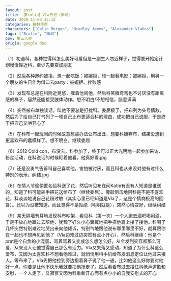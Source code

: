```yaml
---
layout: post
title: 【Brolin】Vla日记（脑洞）
date: 2020-11-03 15:12
categories: 梅林传奇
characters: ["Colin Morgan", "Bradley James", "Alexander Vlahos"]
tags: ["Brolin", "脑洞"]
pov: 第三人称
origin: google doc
---
```


（1）初遇科，各种觉得科怎么美好可爱但是一副生人勿近样子，觉得要开始定计划慢慢靠近科，至少先要变成朋友

（2）然后各种邀约被拒，想一起吃饭：被婉拒，想一起看电影：被婉拒，用另一个朋友的生日作为借口去party：被婉拒。挫败感

（3）发现布总是在科附近晃悠，缠着他闹他，然后科笑眼弯弯也不讨厌没有距离感的样子，居然还能接受肢体动作。想不明白/不想相信，醋意满满

（4）突然被布单独谈话，叫他不要总是打扰科。委屈极了，把布列为头号情敌，然后为了给自己打气列了一堆自己比布更适合科的理由，成功把自己说服，于是终于把自己又哄开心了

（5）在科布一起玩闹的时候故意想些办法让布出丑，想要科嫌弃布，结果没想到更喜欢布的蠢模样了。想不明白，继续委屈

（6）2012 Cold con，布没去，科参加了，终于可以正大光明地一起参加采访、粉丝活动，在科说话的时候盯着他看。他真好看.jpg

（7）还是没勇气告诉科自己喜欢他，害怕被讨厌，而且科也从来没对他有过什么特别的表示。纠结.jpg

（8）在情人节偷偷匿名给科送了花，然后听见布在问Katie有没有人知道是谁送的，知道了科可能转手把花送给布了（继续委屈）。旁敲侧击地问科是不是不喜欢花，科淡淡地说自己花粉过敏（其实心里已经知道是Vla了，这是个情商极高的回答）。还以为没被知道，而且觉得不是拒绝（明明就是），突然心情变好，继续纠结

（9）某天隔墙有耳地发现科布吵架，看见科（第一次）一个人跑去酒吧喝闷酒，于是不放心地跟过去陪他，犹豫了好久小心翼翼地把手搭他肩上搂了搂他。科喝了几杯突然特别难过地哭出来向他倾诉，特别气地跟他说布哪里哪里不好，就算跟你在一起也不想再见到他了（Vla边难过边突然有点小开心），然后科继续：他是个prat是个自负的小混蛋，骂着骂着又变成怎么想怎么好，从金发到笑容都那么可爱，从来没人让他觉得自己那么有活力。Vla又失落又感动，知道了为什么科这么爱布，又因为太喜欢科不想看他难过，就悄悄用科手机给布发消息定位让他过来接人。等布来了，Vla先把他拉到旁边指着鼻子说了他一通，比如他这么好你要对他好一点，你要是让他不快乐我就要把他抢走了。然后看着布过去搂住科低声道歉和安慰，一个人走了，又寂寥又因为科重新开心而有点小小的自我安慰式的开心
